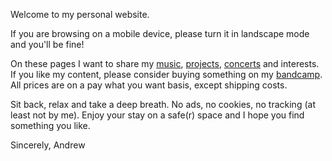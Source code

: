 
Welcome to my personal website.


If you are browsing on a mobile device, please turn it in landscape mode and you'll be fine!


On these pages I want to share my [music](music.md), [projects](oldsite/projects.md), [concerts](concerts.md) and interests.
If you like my content, please consider buying something on my [bandcamp](https://macro31.bandcamp.com).
All prices are on a pay what you want basis, except shipping costs.


Sit back, relax and take a deep breath.
No ads, no cookies, no tracking (at least not by me).
Enjoy your stay on a safe(r) space and I hope you find something you like.


Sincerely,
Andrew

